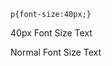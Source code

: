 ```{css}
p{font-size:40px;}
```

<p font-size:40px;>40px Font Size Text</p>
<p>Normal Font Size Text</p>
